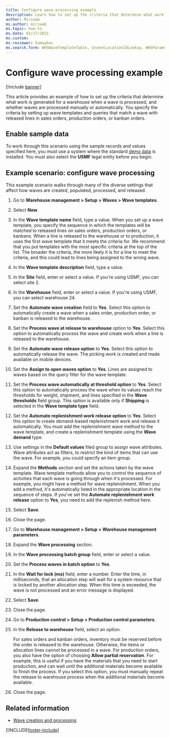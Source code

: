 ```yaml
--- 
title: Configure wave processing example
description: Learn how to set up the criteria that determine what work is generated for a warehouse when a wave is processed and how waves are processed.
author: Mirzaab
ms.author: mirzaab
ms.topic: how-to
ms.date: 03/17/2021
ms.custom:
ms.reviewer: kamaybac
ms.search.form: WHSWaveTemplateTable, InventLocationIdLookup, WHSParameters, ProdParameters, whswavetablecreatenew, WHSWaveTable, WHSWaveAttributes, WHSKanbanWaveTable, WHSWaveTableListPage, WHSKanbanWaveTableListPage
---
```


# Configure wave processing example

[!include [banner](../../includes/banner.md)]

This article provides an example of how to set up the criteria that determine what work is generated for a warehouse when a wave is processed, and whether waves are processed manually or automatically. You specify the criteria by setting up wave templates and queries that match a wave with released lines in sales orders, production orders, or kanban orders.

## Enable sample data

To work through this scenario using the sample records and values specified here, you must use a system where the standard [demo data](../../../fin-ops-core/fin-ops/get-started/demo-data.md) is installed. You must also select the **USMF** legal entity before you begin.

## Example scenario: configure wave processing

This example scenario walks through many of the diverse settings that affect how waves are created, populated, processed, and released.

1. Go to **Warehouse management > Setup > Waves > Wave templates**.
1. Select **New**.
1. In the **Wave template name** field, type a value. When you set up a wave template, you specify the sequence in which the templates will be matched to released lines on sales orders, production orders, or kanbans. When a line is released to the warehouse or to production, it uses the first wave template that it meets the criteria for. We recommend that you put templates with the most specific criteria at the top of the list. The broader the criteria, the more likely it is for a line to meet the criteria, and this could lead to lines being assigned to the wrong wave.  
1. In the **Wave template description** field, type a value.
1. In the **Site** field, enter or select a value. If you're using USMF, you can select site 2.  
1. In the **Warehouse** field, enter or select a value. If you're using USMF, you can select warehouse 24.  
1. Set the **Automate wave creation** field to **Yes**. Select this option to automatically create a wave when a sales order, production order, or kanban is released to the warehouse.  
1. Set the **Process wave at release to warehouse** option to **Yes**. Select this option to automatically process the wave and create work when a line is released to the warehouse.  
1. Set the **Automate wave release option** to **Yes**. Select this option to automatically release the wave. The picking work is created and made available on mobile devices.  
1. Set the **Assign to open waves option** to **Yes**. Lines are assigned to waves based on the query filter for the wave template.  
1. Set the **Process wave automatically at threshold option** to **Yes**. Select this option to automatically process the wave when its values reach the thresholds for weight, shipment, and lines specified in the **Wave thresholds** field group. This option is available only if **Shipping** is selected in the **Wave template type** field.  
1. Set the **Automate replenishment work release option** to **Yes**. Select this option to create demand-based replenishment work and release it automatically. You must add the replenishment wave method to the wave template, and create a replenishment template using the **Wave demand** type.  
1. Use settings in the **Default values** filed group to assign wave attributes. Wave attributes act as filters, to restrict the kind of items that can use the wave. For example, you could specify an item group.  
1. Expand the **Methods** section and set the actions taken by the wave template. Wave template methods allow you to control the sequence of activities that each wave is going through when it's processed. For example, you might have a method for wave replenishment. When you add a method, it's automatically listed in the appropriate location in the sequence of steps. If you've set the **Automate replenishment work release** option to **Yes**, you need to add the replenish method here.  
1. Select **Save**.
1. Close the page.
1. Go to **Warehouse management > Setup > Warehouse management parameters**.
1. Expand the **Wave processing** section.
1. In the **Wave processing batch group** field, enter or select a value.
1. Set the **Process waves in batch option** to **Yes**.
1. In the **Wait for lock (ms)** field, enter a number. Enter the time, in milliseconds, that an allocation step will wait for a system resource that is locked by another allocation step. When this time is exceeded, the wave is not processed and an error message is displayed.  
1. Select **Save**.
1. Close the page.
1. Go to **Production control > Setup > Production control parameters**.
1. In the **Release to warehouse** field, select an option.

    For sales orders and kanban orders, inventory must be reserved before the order is released to the warehouse. Otherwise, the items or allocation lines cannot be processed in a wave. For production orders, you also have the option of choosing **Allow partial reservation**. For example, this is useful if you have the materials that you need to start production, and can wait until the additional materials become available to finish the process. If you select this option, you must manually repeat the release to warehouse process when the additional materials become available.
1. Close the page.

## Related information

- [Wave creation and processing](../wave-processing.md)

[!INCLUDE[footer-include](../../../includes/footer-banner.md)]
